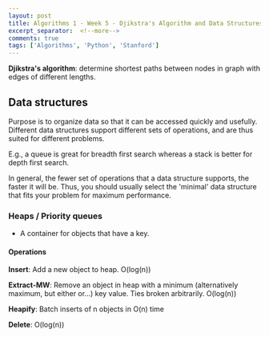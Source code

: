 ```yaml
---
layout: post
title: Algorithms 1 - Week 5 - Djikstra's Algorithm and Data Structures
excerpt_separator:  <!--more-->
comments: true
tags: ['Algorithms', 'Python', 'Stanford']
---
```


**Djikstra's algorithm**: determine shortest paths between nodes in graph with edges of different lengths.

## Data structures
Purpose is to organize data so that it can be accessed quickly and usefully. Different data structures support different sets of operations, and are thus suited for different problems.

E.g., a queue is great for breadth first search whereas a stack is better for depth first search.

In general, the fewer set of operations that a data structure supports, the faster it will be. Thus, you should usually select the 'minimal' data structure that fits your problem for maximum performance.

<!--more-->

### Heaps / Priority queues
- A container for objects that have a key.

#### Operations
**Insert**: Add a new object to heap. O(log(n))

**Extract-MW**: Remove an object in heap with a minimum (alternatively maximum, but either or...) key value. Ties broken arbitrarily. O(log(n))

**Heapify**: Batch inserts of n objects in O(n) time

**Delete**: O(log(n))

